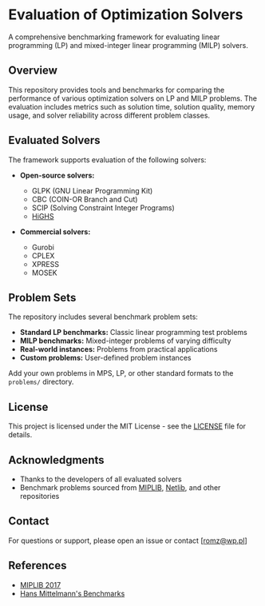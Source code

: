 # Evaluation of Optimization Solvers

A comprehensive benchmarking framework for evaluating linear programming (LP) and mixed-integer linear programming (MILP) solvers.

## Overview

This repository provides tools and benchmarks for comparing the performance of various optimization solvers on LP and MILP problems. The evaluation includes metrics such as solution time, solution quality, memory usage, and solver reliability across different problem classes.

## Evaluated Solvers

The framework supports evaluation of the following solvers:

- **Open-source solvers:**
  - GLPK (GNU Linear Programming Kit)
  - CBC (COIN-OR Branch and Cut)
  - SCIP (Solving Constraint Integer Programs)
  - [HiGHS](https://highs.dev)

- **Commercial solvers:**
  - Gurobi
  - CPLEX
  - XPRESS
  - MOSEK

## Problem Sets

The repository includes several benchmark problem sets:

- **Standard LP benchmarks:** Classic linear programming test problems
- **MILP benchmarks:** Mixed-integer problems of varying difficulty
- **Real-world instances:** Problems from practical applications
- **Custom problems:** User-defined problem instances

Add your own problems in MPS, LP, or other standard formats to the `problems/` directory.

## License

This project is licensed under the MIT License - see the [LICENSE](LICENSE) file for details.

## Acknowledgments

- Thanks to the developers of all evaluated solvers
- Benchmark problems sourced from [MIPLIB](https://miplib.zib.de/), [Netlib](https://www.netlib.org/), and other repositories

## Contact

For questions or support, please open an issue or contact [romz@wp.pl]

## References

- [MIPLIB 2017](https://miplib.zib.de/)
- [Hans Mittelmann's Benchmarks](http://plato.asu.edu/bench.html)

